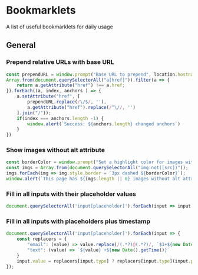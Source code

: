 # Bookmarklets

A list of useful bookmarklets for daily usage

## General

### Prepend relative URLs with base URL

```JavaScript
const prependURL = window.prompt("Base URL to prepend", location.hostname)
Array.from(document.querySelectorAll("a[href]")).filter(a => {
    return a.getAttribute("href") !== a.href;    
}).forEach((a, index, anchors ) => {
    a.setAttribute("href", [
        prependURL.replace(/\/$/, ''), 
        a.getAttribute("href").replace(/^\//, '')
    ].join("/"));
    if(index === anchors.length -1) {
        window.alert(`Success: ${anchors.length} changed anchors`)
    }
})
```

### Show images without alt attribute

```JavaScript
const borderColor = window.prompt("Set a highlight color for images without alt", "red");
const imgs = Array.from(document.querySelectorAll("img:not([src])"));
imgs.forEach(img => img.style.border = `3px dashed ${borderColor}`);
window.alert(`This page has ${imgs.length || 0} images without alt attribute`);
```

### Fill in all inputs with their placeholder values

```JavaScript
document.querySelectorAll('input[placeholder]').forEach(input => input.value = input.placeholder);
```

### Fill in all inputs with placeholders plus timestamp

```JavaScript
document.querySelectorAll('input[placeholder]').forEach(input => { 
    const replacers = {
        "email": (value) => value.replace(/(.*?)@(.*?)/, `$1+${new Date().getTime()}@$2`),
        "text": (value) => `${value} +${new Date().getTime()}`    
    }
    input.value = replacers[input.type] ? replacers[input.type](input.placeholder) : input.placeholder;    
});
```


